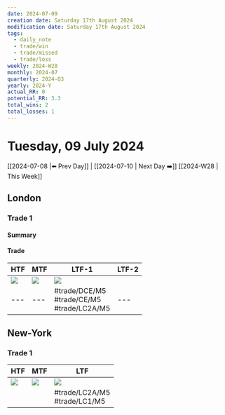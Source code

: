 ```yaml
---
date: 2024-07-09
creation date: Saturday 17th August 2024
modification date: Saturday 17th August 2024
tags:
  - daily_note
  - trade/win
  - trade/missed
  - trade/loss
weekly: 2024-W28
monthly: 2024-07
quarterly: 2024-Q3
yearly: 2024-Y
actual_RR: 0
potential_RR: 3.3
total_wins: 2
total_losses: 1
---
```

# Tuesday, 09 July 2024

 [[2024-07-08 |⬅️ Prev Day]] | [[2024-07-10 | Next Day ➡️]] [[2024-W28 | This Week]]

## London 
### Trade 1
#### Summary

#### Trade
| HTF                                                      | MTF                                                      | LTF-1                                                    | LTF-2 |
| -------------------------------------------------------- | -------------------------------------------------------- | -------------------------------------------------------- | ----- |
| ![](https://s3.tradingview.com/snapshots/q/QcYEQwAq.png) | ![](https://s3.tradingview.com/snapshots/z/zV9QKyrJ.png) | ![](https://s3.tradingview.com/snapshots/m/m6M1nGRT.png) | ![]() |
| ---                                                      | ---                                                      | #trade/DCE/M5 <br> #trade/CE/M5 <br> #trade/LC2A/M5      | ---   |

## New-York
### Trade 1


| HTF                                                      | MTF                                                      | LTF                                                      |
| -------------------------------------------------------- | -------------------------------------------------------- | -------------------------------------------------------- |
| ![](https://s3.tradingview.com/snapshots/q/QcYEQwAq.png) | ![](https://s3.tradingview.com/snapshots/z/ZUb8xcuq.png) | ![](https://s3.tradingview.com/snapshots/v/VwRWCMuY.png) |
|                                                          |                                                          | #trade/LC2A/M5 <br> #trade/LC1/M5                                                          |
